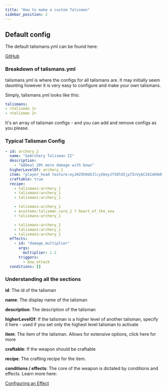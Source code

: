 ```yaml
---
title: "How to make a custom Talisman"
sidebar_position: 2
---
```


## Default config
The default talismans.yml can be found here: 

[GitHub](<https://github.com/Auxilor/Talismans/blob/master/eco-core/core-plugin/src/main/resources/talismans.yml>)

### Breakdown of talismans.yml

talismans.yml is where the configs for all talismans are. It may initially seem daunting however it is very easy to configure and make your own talismans.

Simply, talismans.yml looks like this:

```yaml
talismans:
- <talisman 1>
- <talisman 2>
```

It's an array of talisman configs - and you can add and remove configs as you please.

### Typical Talisman Config

```yaml
- id: archery_2
  name: "&eArchery Talisman II"
  description:
    - "&8Deal 20% more damage with bows"
  higherLevelOf: archery_1
  item: "player_head texture:eyJ0ZXh0dXJlcyI6eyJTS0lOIjp7InVybCI6Imh0dHA6Ly90ZXh0dXJlcy5taW5lY3JhZnQubmV0L3RleHR1cmUvMzgzODVhNWE0Njk4MjFiOGIzM2U0N2E1YjVjNDJhZWE1OTY2MzQ2NTQ2OTM4OGExYTRkNGU1MjNlNWE4ZGRkMiJ9fX0="
  craftable: true
  recipe:
    - talismans:archery_1
    - talismans:archery_1
    - talismans:archery_1

    - talismans:archery_1
    - ecoitems:talisman_core_2 ? heart_of_the_sea
    - talismans:archery_1

    - talismans:archery_1
    - talismans:archery_1
    - talismans:archery_1
  effects:
    - id: "damage_multiplier"
      args:
        multiplier: 1.2
      triggers:
        - bow_attack
  conditions: []
```

### Understanding all the sections

**id**: The id of the talisman

**name**: The display name of the talisman

**description**: The description of the talisman

**higherLevelOf**: If the talisman is a higher level of another talisman, specify it here - used if you set only the highest level talisman to activate

**item**: The item of the talisman. Allows for extensive options, click here for more

**craftable**: If the weapon should be craftable

**recipe**: The crafting recipe for the item.

**conditions / effects**: The core of the weapon is dictated by conditions and effects. Learn more here:

[Configuring an Effect](<https://plugins.auxilor.io/all-plugins/configuring-an-effect>)
